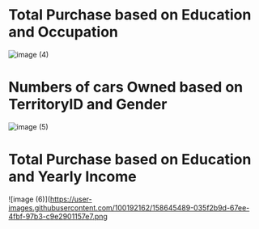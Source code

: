 # Total Purchase based on Education and Occupation

![image (4)](https://user-images.githubusercontent.com/100192162/158643948-3edde202-b6f5-4589-b2f1-395eeca43382.png)

# Numbers of cars Owned based on TerritoryID and Gender

![image (5)](https://user-images.githubusercontent.com/100192162/158644524-1d2e0f7e-3acb-4309-947d-9b4c890f8061.png)

# Total Purchase based on Education and Yearly Income

![image (6)](https://user-images.githubusercontent.com/100192162/158645489-035f2b9d-67ee-4fbf-97b3-c9e2901157e7.png
